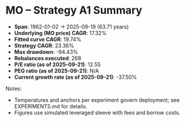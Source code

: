 # MO – Strategy A1 Summary

- **Span**: 1962-01-02 → 2025-09-19 (63.71 years)
- **Underlying (MO price) CAGR**: 17.32%
- **Fitted curve CAGR**: 19.74%
- **Strategy CAGR**: 23.36%
- **Max drawdown**: -94.43%
- **Rebalances executed**: 268
- **P/E ratio (as of 2025-09-21)**: 12.55
- **PEG ratio (as of 2025-09-21)**: N/A
- **Current growth rate (as of 2025-09-21)**: -37.50%

Notes:

- Temperatures and anchors per experiment govern deployment; see EXPERIMENTS.md for details.
- Figures use simulated leveraged sleeve with fees and borrow costs.
